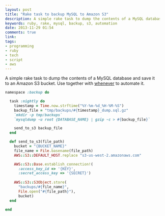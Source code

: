 ```yaml
---
layout: post
title: "Rake task to backup MySQL to Amazon S3"
description: A simple rake task to dump the contents of a MySQL database and save it to an Amazon S3 bucket
keywords: ruby, rake, mysql, backup, s3, automation
date: 2013-11-29 01:54
comments: true
link: 
tags: 
- programming
- ruby
- tech
- script
- aws
---
```


A simple rake task to dump the contents of a MySQL database and save it to an Amazon S3 bucket. Use together with [whenever](https://github.com/javan/whenever) to automate it.

``` ruby
namespace :backup do

  task :nightly do
    timestamp = Time.now.strftime("%Y-%m-%d_%H-%M-%S")
    backup_file = "tmp/backups/#{timestamp}_dump.sql.gz"
    `mkdir -p tmp/backups`
    `mysqldump -u root {DATABASE_NAME} | gzip -c > #{backup_file}`

    send_to_s3 backup_file
  end

  def send_to_s3(file_path)
    bucket = "{BUCKET_NAME}"
    file_name = File.basename(file_path)
    AWS::S3::DEFAULT_HOST.replace "s3-us-west-2.amazonaws.com"

    AWS::S3::Base.establish_connection!(
      :access_key_id => '{KEY}', 
      :secret_access_key => '{SECRET}')
      
    AWS::S3::S3Object.store(
      "backups/#{file_name}", 
      File.open("#{file_path}"), 
      bucket)
  end

end
```